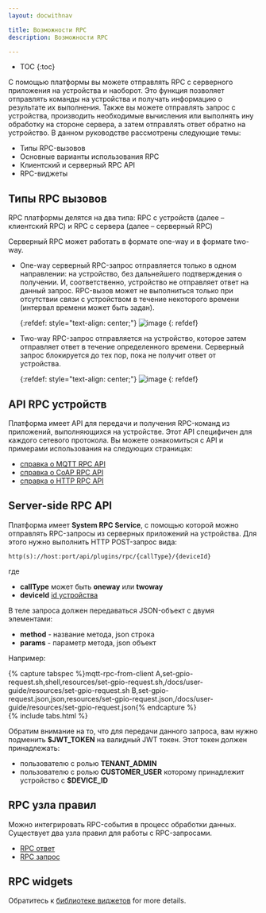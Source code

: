 ```yaml
---
layout: docwithnav

title: Возможности RPC
description: Возможности RPC

---
```


* TOC
{:toc}

С помощью платформы вы можете отправлять RPC с серверного приложения на устройства и наоборот. Это функция позволяет отправлять команды на устройства и получать информацию о результате их выполнения. Также вы можете отправлять запрос с устройства, производить необходимые вычисления или выполнять ину обработку на стороне сервера, а затем отправлять ответ обратно на устройство. 
В данном руководстве рассмотрены следующие темы:

 - Типы RPC-вызовов
 - Основные варианты использования RPC
 - Клиентский и серверный RPC API
 - RPC-виджеты

## Типы RPC вызовов

RPC платформы делятся на два типа: RPC с устройств (далее – клиентский RPC) и RPC с сервера (далее – серверный RPC)
 
Серверный RPC может работать в формате one-way и в формате two-way.

 - One-way серверный RPC-запрос отправляется только в одном направлении: на устройство, без дальнейшего подтверждения о получении. И, соответственно, устройство не отправляет ответ на данный запрос. RPC-вызов может не выполниться только при отсутствии связи с устройством в течение некоторого времени (интервал времени может быть задан).

   
   {:refdef: style="text-align: center;"}
   ![image](/images/user-guide/one-way-rpc.svg)
   {: refdef}
   
 - Two-way RPC-запрос отправляется на устройство, которое затем отправляет ответ в течение определенного времени. Серверный запрос блокируется до тех пор, пока не получит ответ от устройства.

   {:refdef: style="text-align: center;"}
   ![image](/images/user-guide/two-way-rpc.svg)
   {: refdef}


## API RPC устройств

Платформа имеет API для передачи и получения RPC-команд из приложений, выполняющихся на устройстве. Этот API специфичен для каждого сетевого протокола. Вы можете ознакомиться с API и примерами использования на следующих страницах:

 - [справка о MQTT RPC API](/docs/reference/mqtt-api/#rpc-api)
 - [справка о CoAP RPC API](/docs/reference/coap-api/#rpc-api)
 - [справка о HTTP RPC API](/docs/reference/http-api/#rpc-api) 

## Server-side RPC API

Платформа имеет **System RPC Service**, с помощью которой можно отправлять RPC-запросы из серверных приложений на устройства. Для этого нужно выполнить HTTP POST-запрос вида:

```shell
http(s)://host:port/api/plugins/rpc/{callType}/{deviceId}
```

где 

 - **callType** может быть **oneway** или **twoway**
 - **deviceId** [id устройства](/docs/user-guide/ui/devices/#get-device-id)

В теле запроса должен передаваться JSON-объект с двумя элементами: 
 
 - **method** - название метода, json строка
 - **params** - параметр метода, json объект

Например:

{% capture tabspec %}mqtt-rpc-from-client
A,set-gpio-request.sh,shell,resources/set-gpio-request.sh,/docs/user-guide/resources/set-gpio-request.sh
B,set-gpio-request.json,json,resources/set-gpio-request.json,/docs/user-guide/resources/set-gpio-request.json{% endcapture %}  
{% include tabs.html %}

Обратим внимание на то, что для передачи данного запроса, вам нужно подменить **$JWT_TOKEN** на валидный JWT токен. Этот токен должен принадлежать:

 - пользователю с ролью **TENANT_ADMIN**
 - пользователю с ролью **CUSTOMER_USER** которому принадлежит устройство с **$DEVICE_ID**

## RPC узла правил

Можно интегрировать RPC-события в процесс обработки данных. Существует два узла правил для работы с RPC-запросами.


-  [RPC ответ](/docs/user-guide/rule-engine-2-0/action-nodes/#rpc-call-reply-node) 
-  [RPC запрос](/docs/user-guide/rule-engine-2-0/action-nodes/#rpc-call-request-node) 

## RPC widgets

Обратитесь к [библиотеке виджетов](/docs/user-guide/ui/widget-library/#gpio-widgets) for more details.
